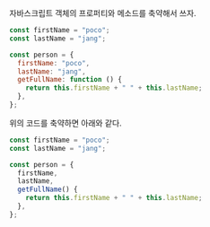자바스크립트 객체의 프로퍼티와 메소드를 축약해서 쓰자.

```jsx
const firstName = "poco";
const lastName = "jang";

const person = {
  firstName: "poco",
  lastName: "jang",
  getFullName: function () {
    return this.firstName + " " + this.lastName;
  },
};
```

위의 코드를 축약하면 아래와 같다.

```jsx
const firstName = "poco";
const lastName = "jang";

const person = {
  firstName,
  lastName,
  getFullName() {
    return this.firstName + " " + this.lastName;
  },
};
```
